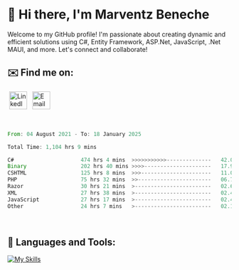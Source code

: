 # 👋 Hi there, I'm Marventz Beneche

Welcome to my GitHub profile! I'm passionate about creating dynamic and efficient solutions using C#, Entity Framework, ASP.Net, JavaScript, .Net MAUI, and more. Let's connect and collaborate!

## ✉️ Find me on:
 <a href="https://linkedin.com/in/benechem" target="_blank" rel="noopener noreferrer"> <img src="https://icons.iconarchive.com/icons/limav/flat-gradient-social/512/Linkedin-icon.png" alt="LinkedIn" height="40" style="vertical-align:top; margin:4px"></a>
 <a href="mailto:info@benechem.co"> <img src="https://icons.iconarchive.com/icons/dtafalonso/android-lollipop/512/Gmail-icon.png" alt="Email" height="40" style="vertical-align:top; margin:4px"></a>
</p>

<br/>
<!--START_SECTION:waka-->

```rust
From: 04 August 2021 - To: 18 January 2025

Total Time: 1,104 hrs 9 mins

C#                     474 hrs 4 mins  >>>>>>>>>>>--------------   42.02 %
Binary                 202 hrs 40 mins >>>>---------------------   17.96 %
CSHTML                 125 hrs 8 mins  >>>----------------------   11.09 %
PHP                    75 hrs 32 mins  >>-----------------------   06.70 %
Razor                  30 hrs 21 mins  >------------------------   02.69 %
XML                    27 hrs 38 mins  >------------------------   02.45 %
JavaScript             27 hrs 17 mins  >------------------------   02.42 %
Other                  24 hrs 7 mins   >------------------------   02.14 %
```

<!--END_SECTION:waka-->
<br />

## 🧰 Languages and Tools:

[![My Skills](https://skillicons.dev/icons?i=js,html,css,cs,java,php,mysql,dotnet,bootstrap,visualstudio,vscode,androidstudio,azure,xd,wordpress,raspberrypi)](https://skillicons.dev)
<br />

